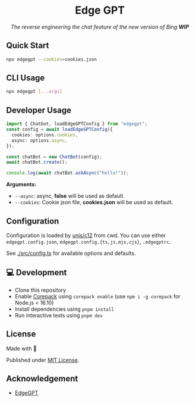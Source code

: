 <div align="center">

# Edge GPT

_The reverse engineering the chat feature of the new version of Bing **WIP**_

</div>

## Quick Start

```bash
npx edgegpt --cookies=cookies.json
```

## CLI Usage

```bash
npx edgegpt [...args]
```

## Developer Usage

```ts
import { Chatbot, loadEdgeGPTConfig } from "edgegpt";
const config = await loadEdgeGPTConfig({
  cookies: options.cookies,
  async: options.async,
});

const chatBot = new ChatBot(config);
await chatBot.create();

console.log(await chatBot.askAsync("hello!"));
```

**Arguments:**

- `--async`: async, **false** will be used as default.
- `--cookies`: Cookie json file, **cookies.json** will be used as default.

## Configuration

Configuration is loaded by [unjs/c12](https://github.com/unjs/c12) from cwd. You can use either `edgegpt.config.json`, `edgegpt.config.{ts,js,mjs,cjs}`, `.edgegptrc`.

See [./src/config.ts](./src/config.ts) for available options and defaults.

## 💻 Development

- Clone this repository
- Enable [Corepack](https://github.com/nodejs/corepack) using `corepack enable` (use `npm i -g corepack` for Node.js < 16.10)
- Install dependencies using `pnpm install`
- Run interactive tests using `pnpm dev`

## License

Made with 💛

Published under [MIT License](./LICENSE).

## Acknowledgement

- [EdgeGPT](https://github.com/acheong08/EdgeGPT/)

